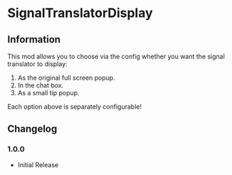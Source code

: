 # SignalTranslatorDisplay

## Information

This mod allows you to choose via the config whether you want the signal translator to display:

1. As the original full screen popup.
2. In the chat box.
3. As a small tip popup.

Each option above is separately configurable!

## Changelog

### 1.0.0

- Initial Release
